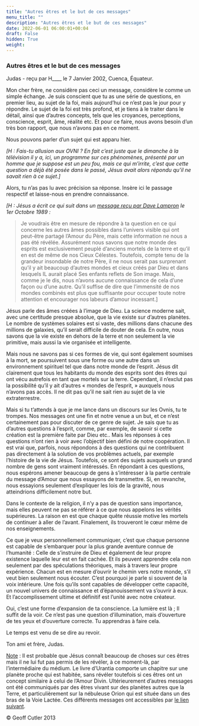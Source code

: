 ```yaml
---
title: "Autres êtres et le but de ces messages"
menu_title: ""
description: "Autres êtres et le but de ces messages"
date: 2022-06-01 06:00:01+00:04
draft: False
hidden: True
weight:
---
```

### Autres êtres et le but de ces messages

Judas - reçu par H____ le 7 Janvier 2002, Cuenca, Équateur.

Mon cher frère, ne considère pas ceci un message, considère le comme un simple échange. Je suis conscient que tu as une série de questions, en premier lieu, au sujet de la foi, mais aujourd’hui ce n’est pas le jour pour y répondre. Le sujet de la foi est très profond, et je tiens à le traiter dans le détail, ainsi que d’autres concepts, tels que les croyances, perceptions, conscience, esprit, âme, réalité etc. Et pour ce faire, nous avons besoin d’un très bon rapport, que nous n’avons pas en ce moment.

Nous pouvons parler d’un sujet qui est apparu hier.

*[H : Fais-tu allusion aux OVNI ? En fait c’est juste que le dimanche à la télévision il y a, ici, un programme sur ces phénomènes, présenté par un homme que je suppose est un peu fou, mais ce qui m’irrite, c’est que cette question a déjà été posée dans le passé, Jésus avait alors répondu qu’il ne savait rien à ce sujet.]*

Alors, tu n’as pas lu avec précision sa réponse. Insère ici le passage respectif et laisse-nous en prendre connaissance.

*[H : Jésus a écrit ce qui suit dans un [message reçu par Dave Lampron](/fr-contemporary-messages/fr-contemporary-messages-by-date-order/fr-contemporary-messages-1984-1994/fr-1989-10-1-1-dl-jesus/) le 1er Octobre 1989 :*

> Je voudrais être en mesure de répondre à ta question en ce qui concerne les autres âmes possibles dans l’univers visible qui ont peut-être partagé l’Amour du Père, mais cette information ne nous a pas été révélée. Assurément nous savons que notre monde des esprits est exclusivement peuplé d’anciens mortels de la terre et qu’il en est de même de nos Cieux Célestes. Toutefois, compte tenu de la grandeur insondable de notre Père, il ne nous serait pas surprenant qu’il y ait beaucoup d’autres mondes et cieux créés par Dieu et dans lesquels IL aurait placé Ses enfants reflets de Son image. Mais, comme je le dis, nous n’avons aucune connaissance de cela d’une façon ou d’une autre. Qu’il suffise de dire que l’immensité de nos mondes combinés est plus que suffisante pour occuper toute notre attention et encourager nos labeurs d’amour incessant.]

Jésus parle des âmes créées à l’image de Dieu. La science moderne sait, avec une certitude presque absolue, que la vie existe sur d’autres planètes. Le nombre de systèmes solaires est si vaste, des millions dans chacune des millions de galaxies, qu’il serait difficile de douter de cela. En outre, nous savons que la vie existe en dehors de la terre et non seulement la vie primitive, mais aussi la vie organisée et intelligente.

Mais nous ne savons pas si ces formes de vie, qui sont également soumises à la mort, se poursuivent sous une forme ou une autre dans un environnement spirituel tel que dans notre monde de l’esprit. Jésus dit clairement que tous les habitants du monde des esprits sont des êtres qui ont vécu autrefois en tant que mortels sur la terre. Cependant, il n’exclut pas la possibilité qu’il y ait d’autres « mondes de l’esprit, » auxquels nous n’avons pas accès. Il ne dit pas qu’il ne sait rien au sujet de la vie extraterrestre.

Mais si tu t’attends à que je me lance dans un discours sur les Ovnis, tu te trompes. Nos messages ont une fin et notre venue a un but, et ce n’est certainement pas pour discuter de ce genre de sujet. Je sais que tu as d’autres questions à l’esprit, comme, par exemple, de savoir si cette création est la première faite par Dieu etc.. Mais les réponses à ces questions n’ont rien à voir avec l’objectif bien défini de notre coopération. Il est vrai que, parfois, nous répondons à des questions qui ne contribuent pas directement à la solution de vos problèmes actuels, par exemple l’histoire de la vie de Jésus. Toutefois, ce sont des sujets auxquels un grand nombre de gens sont vraiment intéressés. En répondant à ces questions, nous espérons amener beaucoup de gens à s’intéresser à la partie centrale du message d’Amour que nous essayons de transmettre. Si, en revanche, nous essayions seulement d’expliquer les lois de la gravité, nous atteindrions difficilement notre but.

Dans le contexte de la religion, il n’y a pas de question sans importance, mais elles peuvent ne pas se référer à ce que nous appelons les vérités supérieures. La raison en est que chaque quête réussie motive les mortels de continuer à aller de l’avant. Finalement, ils trouveront le cœur même de nos enseignements.

Ce que je veux personnellement communiquer, c’est que chaque personne est capable de s’embarquer pour la plus grande aventure connue de l’humanité : Celle de s’instruire  de Dieu et  également de leur propre existence laquelle leur est en fait cachée. Et ils peuvent apprendre cela non seulement par des spéculations théoriques, mais à travers leur propre expérience. Chacun est en mesure d’ouvrir le chemin vers notre monde, s’il veut bien seulement nous écouter. C’est pourquoi je parle si souvent de la voix intérieure. Une fois qu’ils sont capables de développer cette capacité, un nouvel univers de connaissance et d’épanouissement va s’ouvrir à eux. Et l’accomplissement ultime et définitif est l’unité avec notre créateur.

Oui, c’est une forme d’expansion de ta conscience. La lumière est là ; Il suffit de la voir. Ce n’est pas une question d’illumination, mais d’ouverture de tes yeux et d’ouverture correcte. Tu apprendras à faire cela.

Le temps est venu de se dire au revoir.

Ton ami et frère, Judas.

<u>Note</u> : Il est probable que Jésus connaît beaucoup de choses sur ces êtres mais il ne lui fut pas permis de les révéler, à ce moment-là, par l’intermédiaire du médium. Le livre d’Urantia comporte un chapitre sur une planète proche qui est habitée, sans révéler toutefois si ces êtres ont un concept similaire à celui de l’Amour Divin. Ultérieurement d’autres messages ont été communiqués par des êtres vivant sur des planètes autres que la Terre, et particulièrement sur la nébuleuse Orion qui est située dans un des bras de la Voie Lactée. Ces différents messages ont accessibles par [le lien suivant](/9-fr-topical-subjects/9-8-fr-the-peoples-of-outer-space/).

© Geoff Cutler 2013